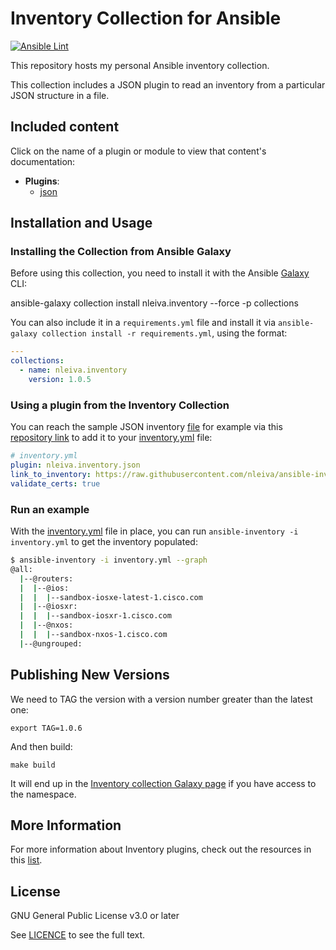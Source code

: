 # Inventory Collection for Ansible

[![Ansible Lint](https://github.com/nleiva/inventory/actions/workflows/ansible-lint.yml/badge.svg)](https://github.com/nleiva/inventory/actions/workflows/ansible-lint.yml)

This repository hosts my personal Ansible inventory collection.

This collection includes a JSON plugin to read an inventory from a particular JSON structure in a file.

## Included content

Click on the name of a plugin or module to view that content's documentation:

  - **Plugins**:
    - [json](docs/json.md)

## Installation and Usage

### Installing the Collection from Ansible Galaxy

Before using this collection, you need to install it with the Ansible [Galaxy](https://galaxy.ansible.com/nleiva/inventory) CLI:

  ansible-galaxy collection install nleiva.inventory --force -p collections


You can also include it in a `requirements.yml` file and install it via `ansible-galaxy collection install -r requirements.yml`, using the format:

```yaml
---
collections:
  - name: nleiva.inventory
    version: 1.0.5
```

### Using a plugin from the Inventory Collection

You can reach the sample JSON inventory [file](hosts.json) for example via this [repository link](https://raw.githubusercontent.com/nleiva/ansible-inventory-plugin/main/hosts.json) to add it to your [inventory.yml](inventory.yml) file:

```yml
# inventory.yml
plugin: nleiva.inventory.json
link_to_inventory: https://raw.githubusercontent.com/nleiva/ansible-inventory-plugin/main/hosts.json
validate_certs: true
```

### Run an example

With the [inventory.yml](inventory.yml) file in place, you can run `ansible-inventory -i inventory.yml` to get the inventory populated:

```bash
$ ansible-inventory -i inventory.yml --graph
@all:
  |--@routers:
  |  |--@ios:
  |  |  |--sandbox-iosxe-latest-1.cisco.com
  |  |--@iosxr:
  |  |  |--sandbox-iosxr-1.cisco.com
  |  |--@nxos:
  |  |  |--sandbox-nxos-1.cisco.com
  |--@ungrouped:
```

## Publishing New Versions

We need to TAG the version with a version number greater than the latest one:

```
export TAG=1.0.6
```

And then build:

```
make build
```

It will end up in the [Inventory collection Galaxy page](https://galaxy.ansible.com/nleiva/inventory) if you have access to the namespace.

## More Information

For more information about Inventory plugins, check out the resources in this [list](https://github.com/nleiva/ansible-links#inventory-plugins).


## License

GNU General Public License v3.0 or later

See [LICENCE](LICENSE) to see the full text.